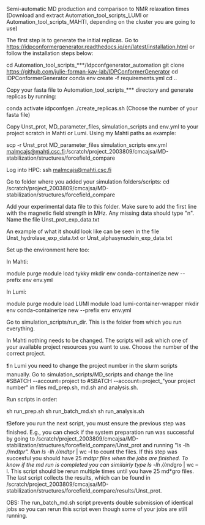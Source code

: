Semi-automatic MD production and comparison to NMR relaxation times
(Download and extract Automation_tool_scripts_LUMI or Automation_tool_scripts_MAHTI, depending on the cluster you are going to use) 


The first step is to generate the initial replicas. Go to https://idpconformergenerator.readthedocs.io/en/latest/installation.html or follow the installation steps below: 
 
cd Automation_tool_scripts_***/Idpconfgenerator_automation
git clone https://github.com/julie-forman-kay-lab/IDPConformerGenerator 
cd IDPConformerGenerator 
conda env create -f requirements.yml 
cd ..


Copy your fasta file to Automation_tool_scripts_*** directory and generate replicas by running: 

conda activate idpconfgen 
./create_replicas.sh (Choose the number of your fasta file) 


Copy Unst_prot, MD_parameter_files, simulation_scripts and env.yml to your project scratch in Mahti or Lumi. Using my Mahti paths as example:

scp -r Unst_prot MD_parameter_files simulation_scripts env.yml malmcajs@mahti.csc.fi:/scratch/project_2003809/cmcajsa/MD-stabilization/structures/forcefield_compare 


Log into HPC: 
ssh malmcajs@mahti.csc.fi 


Go to folder where you added your simulation folders/scripts: 
cd /scratch/project_2003809/cmcajsa/MD-stabilization/structures/forcefield_compare

Add your experimental data file to this folder. Make sure to add the first line with the magnetic field strength in MHz. Any missing data should type "n". Name the file Unst_prot_exp_data.txt 

An example of what it should look like can be seen in the file Unst_hydrolase_exp_data.txt or Unst_alphasynuclein_exp_data.txt

Set up the environment here too:

In Mahti:
 
module purge
module load tykky
mkdir env
conda-containerize new --prefix env env.yml

In Lumi:

module purge
module load LUMI
module load lumi-container-wrapper
mkdir env
conda-containerize new --prefix env env.yml


Go to simulation_scripts/run_dir. This is the folder from which you run everything.

In Mahti nothing needs to be changed. The scripts will ask which one of your available project resources you want to use. Choose the number of the correct project. 

❗️In Lumi you need to change the project number in the slurm scripts manually. Go to simulation_scripts/MD_scripts and change the line #SBATCH --account=project to #SBATCH --account=project_"your project number" in files md_prep.sh, md.sh and analysis.sh.

Run scripts in order:

sh run_prep.sh 
sh run_batch_md.sh 
sh run_analysis.sh 



❗️Before you run the next script, you must ensure the previous step was finished. E.g., you can check if the system preparation run was successful by going to /scratch/project_2003809/cmcajsa/MD-stabilization/structures/forcefield_compare/Unst_prot and running "ls -lh */*/md*tpr". Run ls -lh */*/md*tpr | wc –l to count the files. If this step was succesful you should have 25 md*tpr files when the jobs are finished. To know if the md run is completed you can similairly type ls -lh */*/md*gro | wc –l. This script should be rerun multiple times until you have 25 md*gro files. The last script collects the results, which can be found in /scratch/project_2003809/cmcajsa/MD-stabilization/structures/forcefield_compare/results/Unst_prot.

OBS: The run_batch_md.sh script prevents double submission of identical jobs so you can rerun this script even though some of your jobs are still running. 
